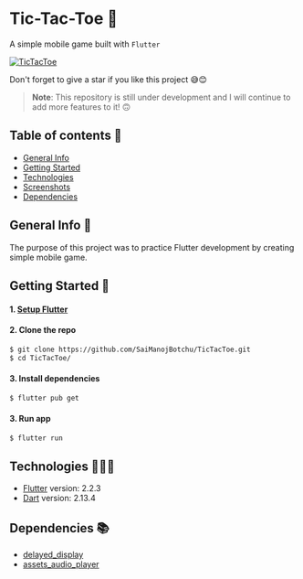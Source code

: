 # Tic-Tac-Toe 🎃

A simple mobile game built with `Flutter`

[![TicTacToe](https://img.shields.io/badge/TicTacToe-🎮-1EAEDB.svg)](https://github.com/SaiManojBotchu/TicTacToe)

Don't forget to give a star if you like this project 😅😊

> **Note**: This repository is still under development and I will continue to add more features to it! 🙃

## Table of contents 📜

- [General Info](#general-info-)
- [Getting Started](#getting-started-)
- [Technologies](#technologies-)
- [Screenshots](#screenshots-)
- [Dependencies](#dependencies-)


## General Info 📝

The purpose of this project was to practice Flutter development by creating simple mobile game.

## Getting Started 🚀

#### 1. [Setup Flutter](https://flutter.io/setup/)

#### 2. Clone the repo

```sh
$ git clone https://github.com/SaiManojBotchu/TicTacToe.git
$ cd TicTacToe/
```

#### 3. Install dependencies
```sh
$ flutter pub get
```

#### 3. Run app
```sh
$ flutter run
```

## Technologies 👨🏻‍💻

- [Flutter](https://flutter.dev/) version: 2.2.3
- [Dart](https://dart.dev/) version: 2.13.4

## Dependencies 📚

- [delayed_display](https://flutter.dev/)
- [assets_audio_player](https://dart.dev/)
